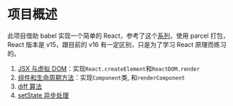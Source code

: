 # 项目概述

此项目借助 babel 实现一个简单的 React，参考了这个[系列](https://github.com/hujiulong/blog/issues/4)，使用 parcel 打包，React 版本是 v15，跟目前的 v16 有一定区别，只是为了学习 React 原理而练习的。

1. [JSX 与虚拟 DOM](jsx-reactdom.md)：实现`React.createElement`和`ReactDOM.render`
2. [组件和生命周期方法](component.md)：实现`Component`类, 和`renderComponent`
3. [diff 算法](diff.md)
4. [setState 异步处理](setState.md)

